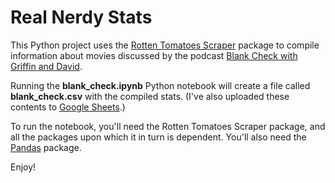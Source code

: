 # Real Nerdy Stats

This Python project uses the [Rotten Tomatoes Scraper](https://github.com/pdrm83/rotten_tomatoes_scraper) package to compile information about movies discussed by the podcast [Blank Check with Griffin and David](https://audioboom.com/channel/Blank-Check).

Running the **blank_check.ipynb** Python notebook will create a file called **blank_check.csv** with the compiled stats. (I've also uploaded these contents to [Google Sheets](https://docs.google.com/spreadsheets/d/10tcmKe5NDox3cyafL8EGctQ5L4p7ANUljjqVX1BW_TQ/edit?usp=sharing).)

To run the notebook, you'll need the Rotten Tomatoes Scraper package, and all the packages upon which it in turn is dependent. You'll also need the [Pandas](https://pandas.pydata.org/) package.

Enjoy!
